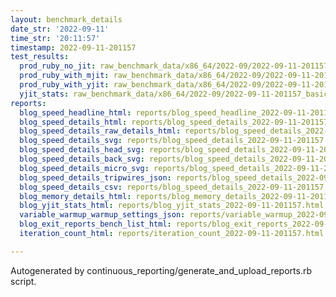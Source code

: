 ```yaml
---
layout: benchmark_details
date_str: '2022-09-11'
time_str: '20:11:57'
timestamp: 2022-09-11-201157
test_results:
  prod_ruby_no_jit: raw_benchmark_data/x86_64/2022-09/2022-09-11-201157_basic_benchmark_prod_ruby_no_jit.json
  prod_ruby_with_mjit: raw_benchmark_data/x86_64/2022-09/2022-09-11-201157_basic_benchmark_prod_ruby_with_mjit.json
  prod_ruby_with_yjit: raw_benchmark_data/x86_64/2022-09/2022-09-11-201157_basic_benchmark_prod_ruby_with_yjit.json
  yjit_stats: raw_benchmark_data/x86_64/2022-09/2022-09-11-201157_basic_benchmark_yjit_stats.json
reports:
  blog_speed_headline_html: reports/blog_speed_headline_2022-09-11-201157.html
  blog_speed_details_html: reports/blog_speed_details_2022-09-11-201157.html
  blog_speed_details_raw_details_html: reports/blog_speed_details_2022-09-11-201157.raw_details.html
  blog_speed_details_svg: reports/blog_speed_details_2022-09-11-201157.svg
  blog_speed_details_head_svg: reports/blog_speed_details_2022-09-11-201157.head.svg
  blog_speed_details_back_svg: reports/blog_speed_details_2022-09-11-201157.back.svg
  blog_speed_details_micro_svg: reports/blog_speed_details_2022-09-11-201157.micro.svg
  blog_speed_details_tripwires_json: reports/blog_speed_details_2022-09-11-201157.tripwires.json
  blog_speed_details_csv: reports/blog_speed_details_2022-09-11-201157.csv
  blog_memory_details_html: reports/blog_memory_details_2022-09-11-201157.html
  blog_yjit_stats_html: reports/blog_yjit_stats_2022-09-11-201157.html
  variable_warmup_warmup_settings_json: reports/variable_warmup_2022-09-11-201157.warmup_settings.json
  blog_exit_reports_bench_list_html: reports/blog_exit_reports_2022-09-11-201157.bench_list.html
  iteration_count_html: reports/iteration_count_2022-09-11-201157.html

---
```

Autogenerated by continuous_reporting/generate_and_upload_reports.rb script.
